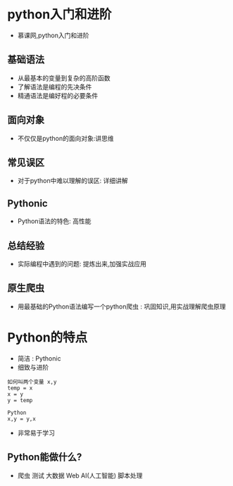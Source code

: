 # python入门和进阶
 * 慕课网,python入门和进阶
## 基础语法
 * 从最基本的变量到复杂的高阶函数
 * 了解语法是编程的先决条件
 * 精通语法是编好程的必要条件
## 面向对象
 * 不仅仅是python的面向对象:讲思维
## 常见误区
 * 对于python中难以理解的误区: 详细讲解
## Pythonic
 * Python语法的特色: 高性能
## 总结经验
 * 实际编程中遇到的问题: 提炼出来,加强实战应用
## 原生爬虫
 * 用最基础的Python语法编写一个python爬虫 : 巩固知识,用实战理解爬虫原理
# Python的特点
 * 简洁 : Pythonic
 * 细致与进阶
```
如何叫两个变量 x,y
temp = x
x = y
y = temp

Python
x,y = y,x
```
 * 非常易于学习
## Python能做什么?
 * 爬虫   测试  大数据   Web   AI(人工智能)   脚本处理



